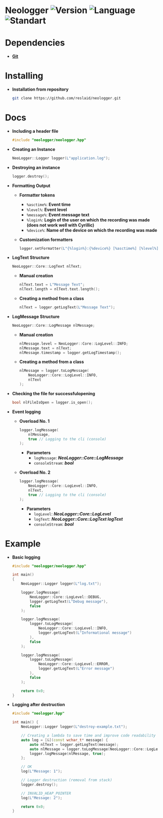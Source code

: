 # Neologger ![Version](https://img.shields.io/badge/Version-0.1.0-blue.svg) ![Language](https://img.shields.io/badge/Language-C%2FC%2B%2B-purple.svg) ![Standart](https://img.shields.io/badge/C++_STD-17-404.svg)


# **Dependencies**
- [**Git**](https://git-scm.com/downloads)

# Installing
- **Installation from repository**
  ```bash
  git clone https://github.com/reslaid/neologger.git
  ```

# Docs
- **Including a header file**
    ```cpp
    #include "neologger/neologger.hpp"
    ```

- **Creating an Instance**
    ```cpp
    NeoLogger::Logger logger(L"application.log");
    ```
- **Destroying an instance**
    ```cpp
    logger.destroy();
    ```
- **Formatting Output**
    - **Formatter tokens**
        - `%asctime%`: **Event time**
        - `%level%`: **Event level**
        - `%message%`: **Event message text**
        - `%login%`: **Login of the user on which the recording was made (does not work well with Cyrillic)**
        - `%device%`: **Name of the device on which the recording was made**

    - **Customization formatters**
        ```cpp
        logger.setFormatter(L"{%login%}:{%device%} [%asctime%] [%level%]: %message%");
        ```

- **LogText Structure**
    ```cpp
    NeoLogger::Core::LogText nlText;
    ```
    - **Manual creation**
        ```cpp
        nlText.text = L"Message Text";
        nlText.length = nlText.text.length();
        ```
    - **Creating a method from a class**
        ```cpp
        nlText = logger.getLogText(L"Message Text");
        ```

- **LogMessage Structure**
    ```cpp
    NeoLogger::Core::LogMessage nlMessage;
    ```
    - **Manual creation**
        ```cpp
        nlMessage.level = NeoLogger::Core::LogLevel::INFO;
        nlMessage.text = nlText;
        nlMessage.timestamp = logger.getLogTimestamp();
        ```

    - **Creating a method from a class**
        ```cpp
        nlMessage = logger.toLogMessage(
            NeoLogger::Core::LogLevel::INFO,
            nlText
        );
        ```

- **Checking the file for successfulopening**
    ```cpp
    bool nlFileIsOpen = logger.is_open();
    ```

- **Event logging**
    - **Overload No. 1**
        ```cpp
        logger.logMessage(
            nlMessage,
            true // Logging to the cli (console)
        );
        ```

        - **Parameters**
            - `logMessage`: ***NeoLogger::Core::LogMessage***
            - `consoleStream`: ***bool***
    
    - **Overload No. 2**
        ```cpp
        logger.logMessage(
            NeoLogger::Core::LogLevel::INFO,
            nlText,
            true // Logging to the cli (console)
        );
        ```

        - **Parameters**
            - `logLevel`: ***NeoLogger::Core::LogLevel***
            - `logText`: ***NeoLogger::Core::LogText logText***
            - `consoleStream`: ***bool***

# **Example**
- **Basic logging**
    
    ```cpp
    #include "neologger/neologger.hpp"

    int main()
    {
        NeoLogger::Logger logger(L"log.txt");

        logger.logMessage(
            NeoLogger::Core::LogLevel::DEBUG,
            logger.getLogText(L"Debug message"),
            false
        );

        logger.logMessage(
            logger.toLogMessage(
                NeoLogger::Core::LogLevel::INFO,
                logger.getLogText(L"Informational message")
            ),
            false
        );

        logger.logMessage(
            logger.toLogMessage(
                NeoLogger::Core::LogLevel::ERROR,
                logger.getLogText(L"Error message")
            ),
            false
        );

        return 0x0;
    }
    ```

- **Logging after destruction**
    ```cpp
    #include "neologger.hpp"

    int main() {
        NeoLogger::Logger logger(L"destroy-example.txt");

        // Creating a lambda to save time and improve code readability
        auto log = [&](const wchar_t* message) {
            auto nlText = logger.getLogText(message);
            auto nlMessage = logger.toLogMessage(NeoLogger::Core::LogLevel::INFO, nlText);
            logger.logMessage(nlMessage, true);
        };

        // OK
        log(L"Message: 1");

        // Logger destruction (removal from stack)
        logger.destroy();

        // INVALID_HEAP_POINTER
        log(L"Message: 2");

        return 0x0;
    }
    ```
